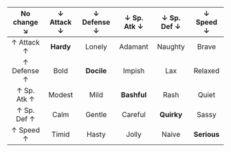 

|   No change ↘  |  ↓ Attack  ↓ |  ↓ Defense ↓  |  ↓ Sp. Atk ↓  |  ↓ Sp. Def ↓  |  ↓ Speed ↓  |
| :---: | :---: | :---: | :---: | :---: | :---: |
| ↑ Attack ↑ | **Hardy** | Lonely | Adamant | Naughty | Brave|
| ↑ Defense ↑  | Bold | **Docile** | Impish | Lax | Relaxed |
| ↑ Sp. Atk ↑  | Modest | Mild | **Bashful** | Rash | Quiet |
| ↑ Sp. Def ↑  | Calm | Gentle | Careful | **Quirky** | Sassy |
| ↑ Speed ↑  | Timid | Hasty | Jolly | Naive | **Serious** |
